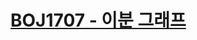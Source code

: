 # [BOJ1707 - 이분 그래프](https://www.acmicpc.net/problem/1707)
<!--tags: bfs, bipartite graph, dfs, graph, traversal-->

